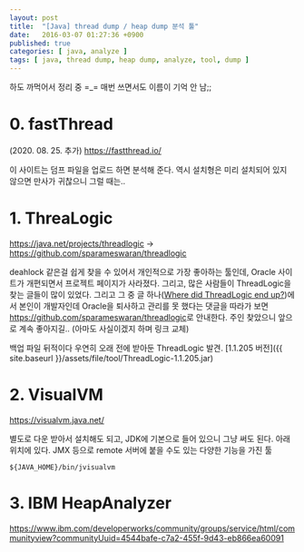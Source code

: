 ```yaml
---
layout: post
title:  "[Java] thread dump / heap dump 분석 툴"
date:   2016-03-07 01:27:36 +0900
published: true
categories: [ java, analyze ]
tags: [ java, thread dump, heap dump, analyze, tool, dump ]
---
```


하도 까먹어서 정리 중 =_= 매번 쓰면서도 이름이 기억 안 남;;

# 0. fastThread

  (2020. 08. 25. 추가)
  <https://fastthread.io/>

  이 사이트는 덤프 파일을 업로드 하면 분석해 준다. 역시 설치형은 미리 설치되어 있지 않으면 만사가 귀찮으니 그럴 때는..

# 1. ThreaLogic

  <https://java.net/projects/threadlogic> -> <https://github.com/sparameswaran/threadlogic>

  deahlock 같은걸 쉽게 찾을 수 있어서 개인적으로 가장 좋아하는 툴인데, Oracle 사이트가 개편되면서 프로젝트 페이지가 사라졌다. 그리고, 많은 사람들이 ThreadLogic을 찾는 글들이 많이 있었다. 그리고 그 중 글 하나([Where did ThreadLogic end up?](https://community.oracle.com/thread/4052392))에서 본인이 개발자인데 Oracle을 퇴사하고 관리를 못 했다는 댓글을 따라가 보면 <https://github.com/sparameswaran/threadlogic>로 안내한다. 주인 찾았으니 앞으로 계속 좋아지길.. (아마도 사실이겠지 하며 링크 교체)

  백업 파일 뒤적이다 우연히 오래 전에 받아둔 ThreadLogic 발견. [1.1.205 버전]({{ site.baseurl }}/assets/file/tool/ThreadLogic-1.1.205.jar)

# 2. VisualVM

  <https://visualvm.java.net/>

  별도로 다운 받아서 설치해도 되고, JDK에 기본으로 들어 있으니 그냥 써도 된다. 아래 위치에 있다. JMX 등으로 remote 서버에 붙을 수도 있는 다양한 기능을 가진 툴

  ```
  ${JAVA_HOME}/bin/jvisualvm
  ```

# 3. IBM HeapAnalyzer

  <https://www.ibm.com/developerworks/community/groups/service/html/communityview?communityUuid=4544bafe-c7a2-455f-9d43-eb866ea60091>
